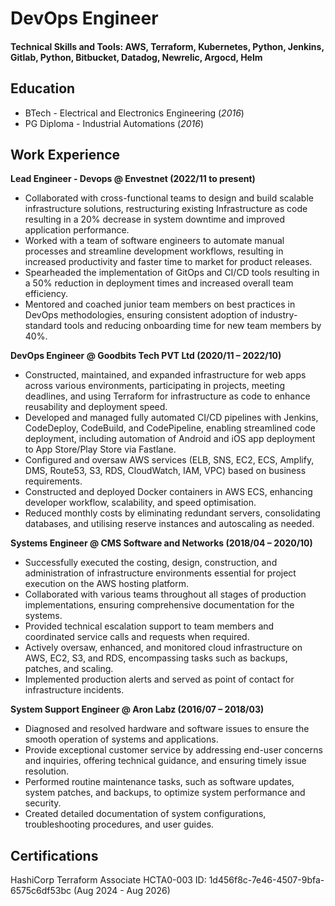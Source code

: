 # DevOps Engineer

#### Technical Skills and Tools: AWS, Terraform, Kubernetes, Python, Jenkins, Gitlab, Python, Bitbucket, Datadog, Newrelic, Argocd, Helm

## Education
- BTech - Electrical and Electronics Engineering (_2016_)								       		
- PG Diploma - Industrial Automations (_2016_)	 			        		

## Work Experience
**Lead Engineer - Devops @ Envestnet (2022/11 to present)**
- Collaborated with cross-functional teams to design and build scalable infrastructure solutions, restructuring existing Infrastructure as code resulting in a 20% decrease in system downtime and improved application performance.
- Worked with a team of software engineers to automate manual processes and streamline development workflows, resulting in increased productivity and faster time to market for product releases.
- Spearheaded the implementation of GitOps and CI/CD tools resulting in a 50% reduction in deployment times and increased overall team efficiency.
- Mentored and coached junior team members on best practices in DevOps methodologies, ensuring consistent adoption of industry-standard tools and reducing onboarding time for new team members by 40%.
  
**DevOps Engineer @ Goodbits Tech PVT Ltd (2020/11 – 2022/10)**
- Constructed, maintained, and expanded infrastructure for web apps across various environments, participating in projects, meeting deadlines, and using Terraform for infrastructure as code to enhance reusability and deployment speed.
- Developed and managed fully automated CI/CD pipelines with Jenkins, CodeDeploy, CodeBuild, and CodePipeline, enabling streamlined code deployment, including automation of Android and iOS app deployment to App Store/Play Store via Fastlane.
- Configured and oversaw AWS services (ELB, SNS, EC2, ECS, Amplify, DMS, Route53, S3, RDS, CloudWatch, IAM, VPC) based on business requirements.
- Constructed and deployed Docker containers in AWS ECS, enhancing developer workflow, scalability, and speed optimisation.
- Reduced monthly costs by eliminating redundant servers, consolidating databases, and utilising reserve instances and autoscaling as needed.
  
**Systems Engineer @ CMS Software and Networks (2018/04 – 2020/10)**
- Successfully executed the costing, design, construction, and administration of infrastructure environments essential for project execution on the AWS hosting platform.
- Collaborated with various teams throughout all stages of production implementations, ensuring comprehensive documentation for the systems.
- Provided technical escalation support to team members and coordinated service calls and requests when required.
- Actively oversaw, enhanced, and monitored cloud infrastructure on AWS, EC2, S3, and RDS, encompassing tasks such as backups, patches, and scaling.
- Implemented production alerts and served as point of contact for infrastructure incidents.
  
**System Support Engineer @ Aron Labz (2016/07 – 2018/03)**
- Diagnosed and resolved hardware and software issues to ensure the smooth operation of systems and applications.
- Provide exceptional customer service by addressing end-user concerns and inquiries, offering technical guidance, and ensuring timely issue resolution.
- Performed routine maintenance tasks, such as software updates, system patches, and backups, to optimize system performance and security.
- Created detailed documentation of system configurations, troubleshooting procedures, and user guides.

## Certifications
HashiCorp Terraform Associate HCTA0-003
ID: 1d456f8c-7e46-4507-9bfa-6575c6df53bc (Aug 2024 - Aug 2026)
